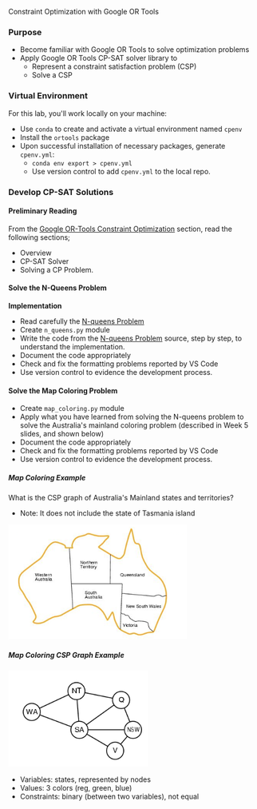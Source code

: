 Constraint Optimization with Google OR Tools

### Purpose

- Become familiar with Google OR Tools to solve optimization problems
- Apply Google OR Tools CP-SAT solver library to
  - Represent a constraint satisfaction problem (CSP)
  - Solve a CSP

### Virtual Environment

For this lab, you'll work locally on your machine:
- Use `conda` to create and activate a virtual environment named `cpenv`
- Install the `ortools` package
- Upon successful installation of necessary packages, generate `cpenv.yml`:
  - `conda env export > cpenv.yml`
  - Use version control to add `cpenv.yml` to the local repo.

### Develop CP-SAT Solutions

#### Preliminary Reading

From the [Google OR-Tools Constraint Optimization](https://developers.google.com/optimization/cp) section, read the following sections;
- Overview
- CP-SAT Solver
- Solving a CP Problem.


#### Solve the N-Queens Problem

**Implementation**
- Read carefully the [N-queens Problem](https://developers.google.com/optimization/cp/queens)
- Create `n_queens.py` module
- Write the code from the [N-queens Problem](https://developers.google.com/optimization/cp/queens) source, step by step, to understand the implementation. 
- Document the code appropriately
- Check and fix the formatting problems reported by VS Code
- Use version control to evidence the development process. 

#### Solve the Map Coloring Problem

- Create `map_coloring.py` module
- Apply what you have learned from solving the N-queens problem to solve the Australia's mainland coloring problem (described in Week 5 slides, and shown below)
- Document the code appropriately
- Check and fix the formatting problems reported by VS Code
- Use version control to evidence the development process.

##### Map Coloring Example
What is the CSP graph of Australia's Mainland states and territories? 
- Note: It does not include the state of Tasmania island

![](./images/australia-map.png "Australia's Mainland Map")

##### Map Coloring CSP Graph Example

![](./images/australia-map-graph.png "CSP Graph of Australia's Map")

- Variables: states, represented by nodes
- Values: 3 colors (reg, green, blue)
- Constraints: binary (between two variables), not equal
